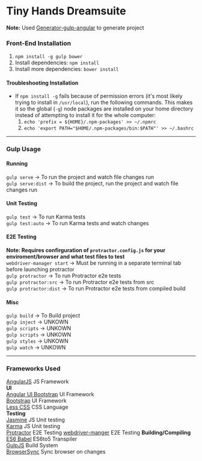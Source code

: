 # Tiny Hands Dreamsuite

**Note:** Used [Generator-gulp-angular](https://github.com/Swiip/generator-gulp-angular) to generate project

### Front-End Installation
1. `npm install -g gulp bower`
2. Install dependencies: `npm install`
3. Install more dependencies: `bower install`

#### Troubleshooting Installation
- If `npm install -g` fails because of permission errors (it's most likely trying to install in `/usr/local`), run the following commands. This makes it so the global (`-g`) node packages are installed on your home directory instead of attempting to install it for the whole computer:
  1. `echo 'prefix = ${HOME}/.npm-packages' >> ~/.npmrc`
  2. `echo 'export PATH="$HOME/.npm-packages/bin:$PATH"' >> ~/.bashrc`

--------------------
### Gulp Usage
#### Running
`gulp serve` 	  -> To run the project and watch file changes run  
`gulp serve:dist` -> To build the project, run the project and watch file changes run

#### Unit Testing
`gulp test`			  -> To run Karma tests  
`gulp test:auto`	  -> To run Karma tests and watch changes  

#### E2E Testing
**Note: Requires confirguration of `protractor.config.js` for your enviroment/browser and what test files to test**  
`webdriver-manager start` -> Must be running in a separate terminal tab before launching protractor  
`gulp protractor`		-> To run Protractor e2e tests  
`gulp protractor:src`	-> To run Protractor e2e tests from src  
`gulp protractor:dist`	-> To run Protractor e2e tests from compiled build  

#### Misc
`gulp build`	-> To Build project  
`gulp inject`	-> UNKOWN  
`gulp scripts`	-> UNKOWN  
`gulp scripts`  -> UNKOWN  
`gulp styles`	-> UNKOWN  
`gulp watch`	-> UNKOWN  

--------------------
### Frameworks Used
[AngularJS](https://angularjs.org/) JS Framework  
**UI**  
[Angular UI Bootstrap](http://angular-ui.github.io/bootstrap/) UI Framework  
[Bootstrap](http://getbootstrap.com/) UI Framework  
[Less CSS](http://lesscss.org/) CSS Language  
**Testing**  
[Jasmine](http://jasmine.github.io/) JS Unit testing  
[Karma](http://karma-runner.github.io/) JS Unit testing  
[Protractor](https://github.com/angular/protractor) E2E Testing 
[webdriver-manger](https://www.npmjs.com/package/webdriver-manager) E2E Testing
**Building/Compiling**  
[ES6 Babel](https://babeljs.io/) ES6to5 Transpiler  
[GulpJS](http://gulpjs.com/) Build System  
[BrowserSync](http://browsersync.io/) Sync browser on changes  

